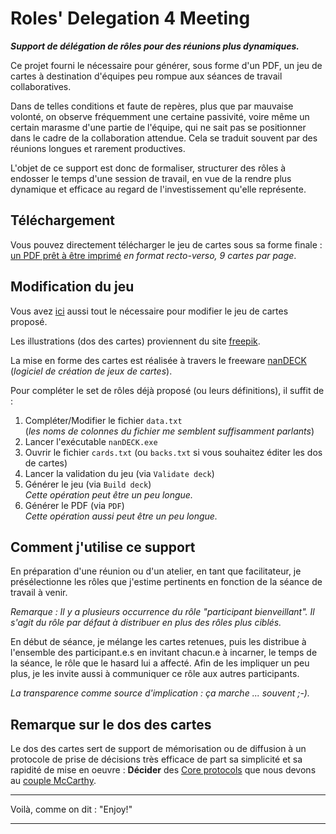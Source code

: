 # Roles' Delegation 4 Meeting
**_Support de délégation de rôles pour des réunions plus dynamiques._**

Ce projet fourni le nécessaire pour générer, sous forme d'un PDF, un jeu de cartes à destination d'équipes peu rompue aux séances de travail collaboratives.

Dans de telles conditions et faute de repères, plus que par mauvaise volonté, on observe fréquemment une certaine passivité, voire même un certain marasme d'une partie de l'équipe, qui ne sait pas se positionner dans le cadre de la collaboration attendue. Cela se traduit souvent par des réunions longues et rarement productives.

L'objet de ce support est donc de formaliser, structurer des rôles à endosser le temps d'une session de travail, en vue de la rendre plus dynamique et efficace au regard de l'investissement qu'elle représente.

## Téléchargement
Vous pouvez directement télécharger le jeu de cartes sous sa forme finale : [un PDF prêt à être imprimé](https://www.dropbox.com/s/4gw33m28xljgjep/cards_impression.pdf?dl=0) _en format recto-verso, 9 cartes par page_.

## Modification du jeu
Vous avez [ici](https://github.com/chrisdeniaud/Roles-Delegation-4-Meetings) aussi tout le nécessaire pour modifier le jeu de cartes proposé.

Les illustrations (dos des cartes) proviennent du site [freepik](https://fr.freepik.com/).

La mise en forme des cartes est réalisée à travers le freeware [nanDECK](http://www.nand.it/nandeck/) (_logiciel de création de jeux de cartes_).

Pour compléter le set de rôles déjà proposé (ou leurs définitions), il suffit de :

1. Compléter/Modifier le fichier `data.txt`
<br/>(_les noms de colonnes du fichier me semblent suffisamment parlants_)
2. Lancer l'exécutable `nanDECK.exe`
3. Ouvrir le fichier `cards.txt` (ou `backs.txt` si vous souhaitez éditer les dos de cartes)
4. Lancer la validation du jeu (via `Validate deck`)
5. Générer le jeu (via `Build deck`)
<br/>_Cette opération peut être un peu longue._
6. Générer le PDF (via `PDF`)
<br/>_Cette opération aussi peut être un peu longue._

## Comment j'utilise ce support
En préparation d'une réunion ou d'un atelier, en tant que facilitateur, je présélectionne les rôles que j'estime pertinents en fonction de la séance de travail à venir.

_Remarque : Il y a plusieurs occurrence du rôle "participant bienveillant". Il s'agit du rôle par défaut à distribuer en plus des rôles plus ciblés._

En début de séance, je mélange les cartes retenues, puis les distribue à l'ensemble des participant.e.s en invitant chacun.e à incarner, le temps de la séance, le rôle que le hasard lui a affecté.
Afin de les impliquer un peu plus, je les invite aussi à communiquer ce rôle aux autres participants.

_La transparence comme source d'implication : ça marche ... souvent ;-)._

## Remarque sur le dos des cartes
Le dos des cartes sert de support de mémorisation ou de diffusion à un protocole de prise de décisions très efficace de part sa simplicité et sa rapidité de mise en oeuvre : **Décider** des [Core protocols](http://www.mccarthyshow.com/download-the-core/) que nous devons au [couple McCarthy](http://www.mccarthyshow.com/aboutus/).

---

Voilà, comme on dit : "Enjoy!"

---